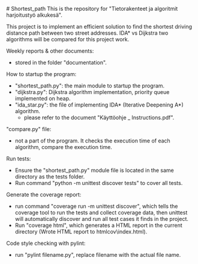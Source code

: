 ﻿﻿# Shortest_path
This is the repository for "Tietorakenteet ja algoritmit harjoitustyö alkukesä".


This project is to implement an efficient solution to find the shortest driving distance path between two street addresses. IDA* vs Dijkstra two algorithms will be compared for this project work. 


Weekly reports & other documents:
+ stored in the folder "documentation".


How to startup the program: 
+ "shortest_path.py": the main module to startup the program.
+ "dijkstra.py": Dijkstra algorithm implementation, priority queue implemented on heap.
+ "ida_star.py": the file of implementing IDA* (Iterative Deepening A*) algorithm.
    + please refer to the document "Käyttöohje _ Instructions.pdf". 


"compare.py" file: 
+ not a part of the program. It checks the execution time of each algorithm, compare the execution time.


Run tests: 
+ Ensure the "shortest_path.py" module file is located in the same directory as the tests folder. 
+ Run command "python -m unittest discover tests" to cover all tests. 


Generate the coverage report: 
+ run command "coverage run -m unittest discover", which tells the coverage tool to run the tests and collect coverage data, then unittest will automatically discover and run all test cases it finds in the project.
+ Run "coverage html", which generates a HTML report in the current directory (Wrote HTML report to htmlcov\index.html). 


Code style checking with pylint:
+ run "pylint filename.py", replace filename with the actual file name.

 
